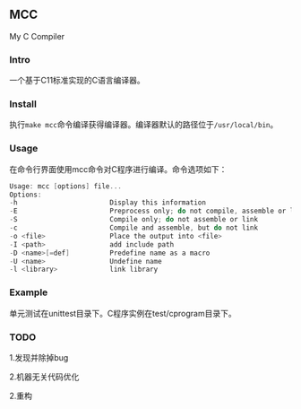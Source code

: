 ## MCC
My C Compiler

### Intro
一个基于C11标准实现的C语言编译器。

### Install
执行`make mcc`命令编译获得编译器。编译器默认的路径位于`/usr/local/bin`。

### Usage
在命令行界面使用mcc命令对C程序进行编译。命令选项如下：
~~~c
Usage: mcc [options] file...
Options:
-h                       Display this information
-E                       Preprocess only; do not compile, assemble or link
-S                       Compile only; do not assemble or link
-c                       Compile and assemble, but do not link
-o <file>                Place the output into <file>
-I <path>                add include path
-D <name>[=def]          Predefine name as a macro
-U <name>                Undefine name
-l <library>             link library
~~~

### Example
单元测试在unittest目录下。C程序实例在test/cprogram目录下。

### TODO
1.发现并除掉bug

2.机器无关代码优化

2.重构